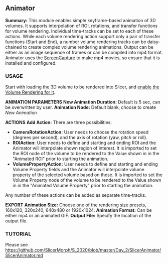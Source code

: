 ## Animator
**Summary:** This module enables simple keyframe-based animation of 3D volumes. It supports interpolation of ROI, rotations, and transfer functions for volume rendering. Individual time-tracks can be set to each of these actions. While each volume rendering action support only a pair of transfer functions (Start and End), a number volume rendering tracks can be daisy-chained to create complex volume rendering animations. Output can be either as an image sequence of frames or can be compiled into mp4 format. Animator uses the [ScreenCapture](https://www.slicer.org/wiki/Documentation/4.10/Modules/ScreenCapture) to make mp4 movies, so ensure that it is installed and configured.

### USAGE
Start with loading the 3D volume to be rendered into Slicer, and [enable the Volume Rendering for it](https://raw.githubusercontent.com/SlicerMorph/S_2020/master/Day_1/ImageStacks/Data_Volume_Rendering.png).

**ANIMATION PARAMETERS**
**New Animation Duration:** Default is 5 sec, can be overwritten by user.
**Animation Node:** Default blank, choose to create _New Animation_


**ACTIONS**
**Add Action:** There are three possibilities:

  * **CameraRotationAction:** User needs to choose the rotation speed (degrees per second), and the axis of rotation (yaw, pitch or roll). 
  * **ROIAction:** User needs to define and starting and ending ROI and the Animator will interpolate shown region of interest. It is imported to set the ROI node of the volume to be rendered to the Value shown in in the "Animated ROI" prior to starting the animation.
  * **VolumePropertyAction:** User needs to define and starting and ending Volume Property fields and the Animator will interpolate volume property of the selected volume based on these. It is imported to set the Volume Property node of the volume to be rendered to the Value shown in in the "Animated Volume Property" prior to starting the animation.
  
Any number of these actions can be added as separate time-tracks. 
  
**EXPORT**
**Animation Size:** Choose one of the rendering size presets, 160x120, 320x240, 640x480 or 1920x1024.
**Animation Format:** Can be either mp4 or an animated GIF.
**Output File:** Specify the location of the output file. 


### TUTORIAL
Please see https://github.com/SlicerMorph/S_2020/blob/master/Day_2/SlicerAnimator/SlicerAnimator.md






